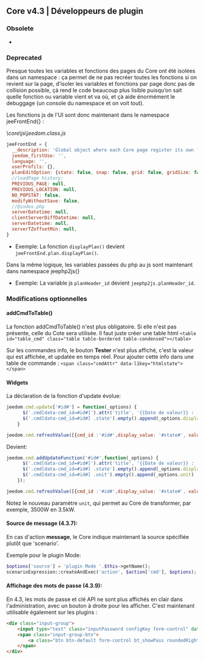## Core v4.3 | Développeurs de plugin

### Obsolete

-

### Deprecated

Presque toutes les variables et fonctions des pages du Core ont été isolées dans un namespace : ça permet de ne pas recréer toutes les fonctions si on revient sur la page, d’isoler les variables et fonctions par page donc pas de collision possible, çà rend le code beaucoup plus lisible puisqu’on sait quelle fonction ou variable vient et va où, et çà aide énormément le debuggage (un console du namespace et on voit tout).

Les fonctions js de l'UI sont donc maintenant dans le namespace jeeFrontEnd{} :

*\core\js\jeedom.class.js*

```js
jeeFrontEnd = {
  __description: 'Global object where each Core page register its own functions and variable in its sub-object name.',
  jeedom_firstUse: '',
  language: '',
  userProfils: {},
  planEditOption: {state: false, snap: false, grid: false, gridSize: false, highlight: true},
  //loadPage history:
  PREVIOUS_PAGE: null,
  PREVIOUS_LOCATION: null,
  NO_POPSTAT: false,
  modifyWithoutSave: false,
  //@index.php
  serverDatetime: null,
  clientServerDiffDatetime: null,
  serverDatetime: null,
  serverTZoffsetMin: null,
}
```

- Exemple: La fonction `displayPlan()` devient `jeeFrontEnd.plan.displayPlan()`.

Dans la même logique, les variables passées du php au js sont maintenant dans namespace jeephp2js{}

- Exemple: La variable js `planHeader_id` devient `jeephp2js.planHeader_id`.

### Modifications optionnelles

#### addCmdToTable()

La fonction addCmdToTable() n'est plus obligatoire. Si elle n'est pas présente, celle du Cote sera utilisée. Il faut juste créer une table html `<table id="table_cmd" class="table table-bordered table-condensed"></table>`

Sur les commandes info, le bouton **Tester** n'est plus affiché, c'est la valeur qui est affichée, et updatée en temps réel. Pour ajouter cette info dans une table de commande : `<span class="cmdAttr" data-l1key="htmlstate"></span>`

#### Widgets

La déclaration de la fonction d'update évolue:

```js
jeedom.cmd.update['#id#'] = function(_options) {
      $('.cmd[data-cmd_id=#id#]').attr('title', '{{Date de valeur}} : '+_options.valueDate+'<br/>{{Date de collecte}} : '+_options.collectDate)
      $('.cmd[data-cmd_id=#id#] .state').empty().append(_options.display_value)
    }

jeedom.cmd.refreshValue([{cmd_id :'#id#',display_value: '#state#', valueDate: '#valueDate#', collectDate: '#collectDate#', alertLevel: '#alertLevel#'}])
```

Devient:

```js
jeedom.cmd.addUpdateFunction('#id#',function(_options) {
      $('.cmd[data-cmd_id=#id#]').attr('title', '{{Date de valeur}} : '+_options.valueDate+'<br/>{{Date de collecte}} : '+_options.collectDate)
      $('.cmd[data-cmd_id=#id#] .state').empty().append(_options.display_value)
      $('.cmd[data-cmd_id=#id#] .unit').empty().append(_options.unit)
    });

jeedom.cmd.refreshValue([{cmd_id :'#id#',display_value: '#state#', valueDate: '#valueDate#', collectDate: '#collectDate#', alertLevel: '#alertLevel#', unit: '#unite#'}])
```

Notez le nouveau paramètre `unit`, qui permet au Core de transformer, par exemple, 3500W en 3.5kW.

#### Source de message (4.3.7):

En cas d'action **message**, le Core indique maintenant la source spécifiée plutôt que 'scenario'.

Exemple pour le plugin Mode:

````php
$options['source'] = 'plugin Mode '.$this->getName();
scenarioExpression::createAndExec('action', $action['cmd'], $options);
````

#### Affichage des mots de passe (4.3.9):

En 4.3, les mots de passe et clé API ne sont plus affichés en clair dans l'administration, avec un bouton à droite pour les afficher. C'est maintenant utilisable également sur les plugins :

````html
<div class="input-group">
    <input type="text" class="inputPassword configKey form-control" data-l1key="pass" placeholder="Account password" />
    <span class="input-group-btn">
        <a class="btn btn-default form-control bt_showPass roundedRight"><i class="fas fa-eye"></i></a>
    </span>
</div>
````